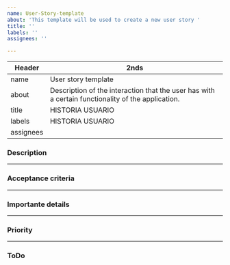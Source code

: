 ```yaml
---
name: User-Story-template
about: 'This template will be used to create a new user story '
title: ''
labels: ''
assignees: ''

---
```


Header|2nds
---|---
name| User story template
about| Description of the interaction that the user has with a certain functionality of the application.
title| HISTORIA USUARIO
labels| HISTORIA USUARIO
assignees| 


### Description 

---
### Acceptance criteria 


---

### Importante details 


---

### Priority

---

### ToDo
